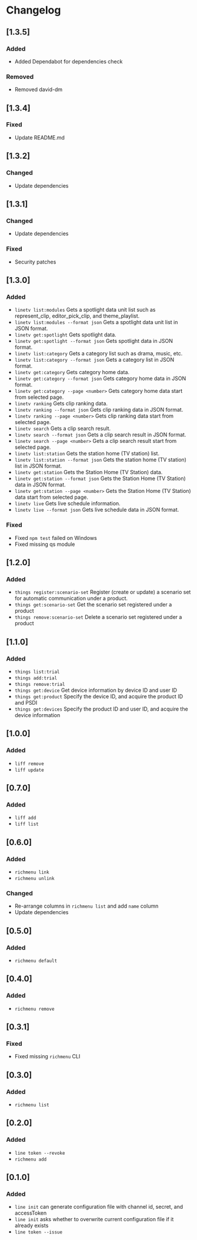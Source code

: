 # Changelog

## [1.3.5]

### Added

- Added Dependabot for dependencies check

### Removed

- Removed david-dm

## [1.3.4]

### Fixed

- Update README.md

## [1.3.2]

### Changed

- Update dependencies

## [1.3.1]

### Changed

- Update dependencies

### Fixed

- Security patches

## [1.3.0]

### Added

- `linetv list:modules` Gets a spotlight data unit list such as represent_clip, editor_pick_clip, and theme_playlist.
- `linetv list:modules --format json` Gets a spotlight data unit list in JSON format.
- `linetv get:spotlight` Gets spotlight data.
- `linetv get:spotlight --format json` Gets spotlight data in JSON format.
- `linetv list:category` Gets a category list such as drama, music, etc.
- `linetv list:category --format json` Gets a category list in JSON format.
- `linetv get:category` Gets category home data.
- `linetv get:category --format json` Gets category home data in JSON format.
- `linetv get:category --page <number>` Gets category home data start from selected page.
- `linetv ranking` Gets clip ranking data.
- `linetv ranking --format json` Gets clip ranking data in JSON format.
- `linetv ranking --page <number>` Gets clip ranking data start from selected page.
- `linetv search` Gets a clip search result.
- `linetv search --format json` Gets a clip search result in JSON format.
- `linetv search --page <number>` Gets a clip search result start from selected page.
- `linetv list:station` Gets the station home (TV station) list.
- `linetv list:station --format json` Gets the station home (TV station) list in JSON format.
- `linetv get:station` Gets the Station Home (TV Station) data.
- `linetv get:station --format json` Gets the Station Home (TV Station) data in JSON format.
- `linetv get:station --page <number>` Gets the Station Home (TV Station) data start from selected page.
- `linetv live` Gets live schedule information.
- `linetv live --format json` Gets live schedule data in JSON format.

### Fixed

- Fixed `npm test` failed on Windows
- Fixed missing qs module

## [1.2.0]

### Added

- `things register:scenario-set` Register (create or update) a scenario set for automatic communication under a product.
- `things get:scenario-set` Get the scenario set registered under a product
- `things remove:scenario-set` Delete a scenario set registered under a product

## [1.1.0]

### Added

- `things list:trial`
- `things add:trial`
- `things remove:trial`
- `things get:device` Get device information by device ID and user ID
- `things get:product` Specify the device ID, and acquire the product ID and PSDI
- `things get:devices` Specify the product ID and user ID, and acquire the device information

## [1.0.0]

### Added

- `liff remove`
- `liff update`

## [0.7.0]

### Added

- `liff add`
- `liff list`

## [0.6.0]

### Added

- `richmenu link`
- `richmenu unlink`

### Changed

- Re-arrange columns in `richmenu list` and add `name` column
- Update dependencies

## [0.5.0]

### Added

- `richmenu default`

## [0.4.0]

### Added

- `richmenu remove`

## [0.3.1]

### Fixed

- Fixed missing `richmenu` CLI

## [0.3.0]

### Added

- `richmenu list`

## [0.2.0]

### Added

- `line token --revoke`
- `richmenu add`

## [0.1.0]

### Added

- `line init` can generate configuration file with channel id, secret, and accessToken
- `line init` asks whether to overwrite current configuration file if it already exists
- `line token --issue`
